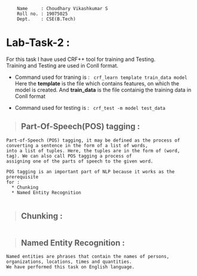 ``` 
    Name     : Choudhary Vikashkumar S
    Roll no. : 19075025
    Dept.    : CSE(B.Tech)
```


# **Lab-Task-2** :



For this task I have used CRF++ tool for training and Testing.<br>
Training and Testing are used in Conll format.<br>
* Command used for traning is : ``` crf_learn template train_data model```<br>
Here the **template** is the file which contains features, on which the model is created. And **train_data** is the file containig the training data in Conll format

* Command used for testing is : ``` crf_test -m model test_data```<br>

> ## Part-Of-Speech(POS) tagging :
```
Part-of-Speech (POS) tagging, it may be defined as the process of converting a sentence in the form of a list of words, 
into a list of tuples. Here, the tuples are in the form of (word, tag). We can also call POS tagging a process of 
assigning one of the parts of speech to the given word.

POS tagging is an important part of NLP because it works as the prerequisite 
for :
  * Chunking
  * Named Entity Recognition


```
> ## Chunking :
```
```
> ## Named Entity Recognition :
```
Named entities are phrases that contain the names of persons, organizations, locations, times and quantities.
We have performed this task on English language. 
```
